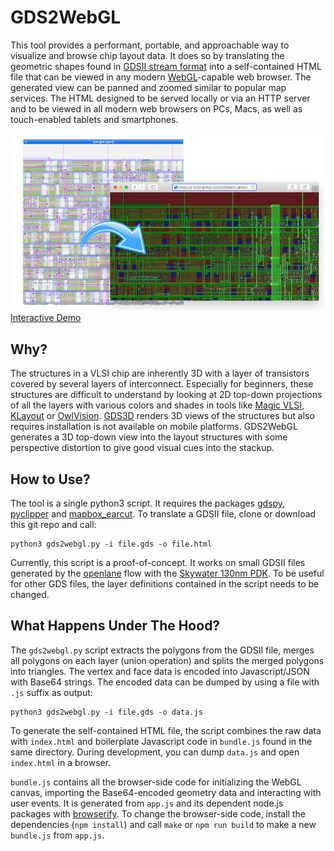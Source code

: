 # GDS2WebGL

This tool provides a performant, portable, and approachable way to visualize and browse chip layout data.
It does so by translating the geometric shapes found in [GDSII stream format](https://en.wikipedia.org/wiki/GDSII) into a self-contained HTML file that can be viewed in any modern [WebGL](https://en.wikipedia.org/wiki/WebGL)-capable web browser.
The generated view can be panned and zoomed similar to popular map services.
The HTML designed to be served locally or via an HTTP server and to be viewed in all modern web browsers on PCs, Macs, as well as touch-enabled tablets and smartphones.

[![GDS2WebGL Banner](docs/banner.jpg)](https://s-holst.github.io/GDS2WebGL/examples/spm.html)
[Interactive Demo](https://s-holst.github.io/GDS2WebGL/examples/spm.html)

## Why?

The structures in a VLSI chip are inherently 3D with a layer of transistors covered by several layers of interconnect.
Especially for beginners, these structures are difficult to understand by looking at 2D top-down projections of all the layers with various colors and shades in tools like [Magic VLSI](http://opencircuitdesign.com/magic/), [KLayout](https://www.klayout.de) or [OwlVision](http://www.owlvision.org).
[GDS3D](https://github.com/skuep/GDS3D) renders 3D views of the structures but also requires installation is not available on mobile platforms.
GDS2WebGL generates a 3D top-down view into the layout structures with some perspective distortion to give good visual cues into the stackup.


## How to Use?

The tool is a single python3 script. It requires the packages [gdspy](https://pypi.org/project/gdspy/), [pyclipper](https://pypi.org/project/pyclipper/) and [mapbox_earcut](https://pypi.org/project/mapbox-earcut/). To translate a GDSII file, clone or download this git repo and call:
```
python3 gds2webgl.py -i file.gds -o file.html 
```
Currently, this script is a proof-of-concept. It works on small GDSII files generated by the [openlane](https://github.com/efabless/openlane) flow with the [Skywater 130nm PDK](https://github.com/google/skywater-pdk). To be useful for other GDS files, the layer definitions contained in the script needs to be changed.


## What Happens Under The Hood?

The `gds2webgl.py` script extracts the polygons from the GDSII file, merges all polygons on each layer (union operation) and splits the merged polygons into triangles. The vertex and face data is encoded into Javascript/JSON with Base64 strings. The encoded data can be dumped by using a file with `.js` suffix as output:
```
python3 gds2webgl.py -i file.gds -o data.js 
```
To generate the self-contained HTML file, the script combines the raw data with `index.html` and boilerplate Javascript code in `bundle.js` found in the same directory. During development, you can dump `data.js` and open `index.html` in a browser.

`bundle.js` contains all the browser-side code for initializing the WebGL canvas, importing the Base64-encoded geometry data and interacting with user events. It is generated from `app.js` and its dependent node.js packages with [browserify](http://browserify.org). To change the browser-side code, install the dependencies (`npm install`) and call `make` or `npm run build` to make a new `bundle.js` from `app.js`.